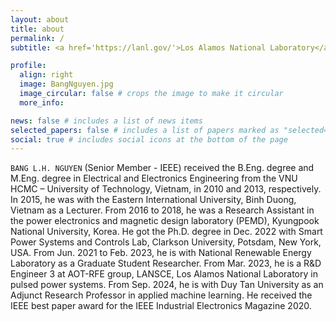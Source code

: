 ```yaml
---
layout: about
title: about
permalink: /
subtitle: <a href='https://lanl.gov/'>Los Alamos National Laboratory</a>, Los Alamos, New Mexico.

profile:
  align: right
  image: BangNguyen.jpg
  image_circular: false # crops the image to make it circular
  more_info: 

news: false # includes a list of news items
selected_papers: false # includes a list of papers marked as "selected={true}"
social: true # includes social icons at the bottom of the page
---
```


`BANG L.H. NGUYEN` (Senior Member - IEEE) received the B.Eng. degree and M.Eng. degree in Electrical and Electronics Engineering from the VNU HCMC – University of Technology, Vietnam, in 2010 and 2013, respectively. In 2015, he was with the Eastern International University, Binh Duong, Vietnam as a Lecturer. From 2016 to 2018, he was a Research Assistant in the power electronics and magnetic design laboratory (PEMD), Kyungpook National University, Korea.  He got the Ph.D. degree in Dec. 2022 with Smart Power Systems and Controls Lab, Clarkson University, Potsdam, New York, USA. From Jun. 2021 to Feb. 2023, he is with National Renewable Energy Laboratory as a Graduate Student Researcher. From Mar. 2023, he is a R&D Engineer 3 at AOT-RFE group, LANSCE, Los Alamos National Laboratory in pulsed power systems. From Sep. 2024, he is with Duy Tan University as an Adjunct Research Professor in applied machine learning. He received the IEEE best paper award for the IEEE Industrial Electronics Magazine 2020.
